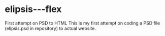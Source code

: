 # elipsis---flex
First attempt on PSD to HTML
This is my first attempt on coding a PSD file (elipsis.psd in repository) to actual website.
